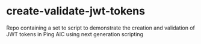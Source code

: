 # create-validate-jwt-tokens
Repo containing a set to script to demonstrate the creation and validation of JWT tokens in Ping AIC using next generation scripting
